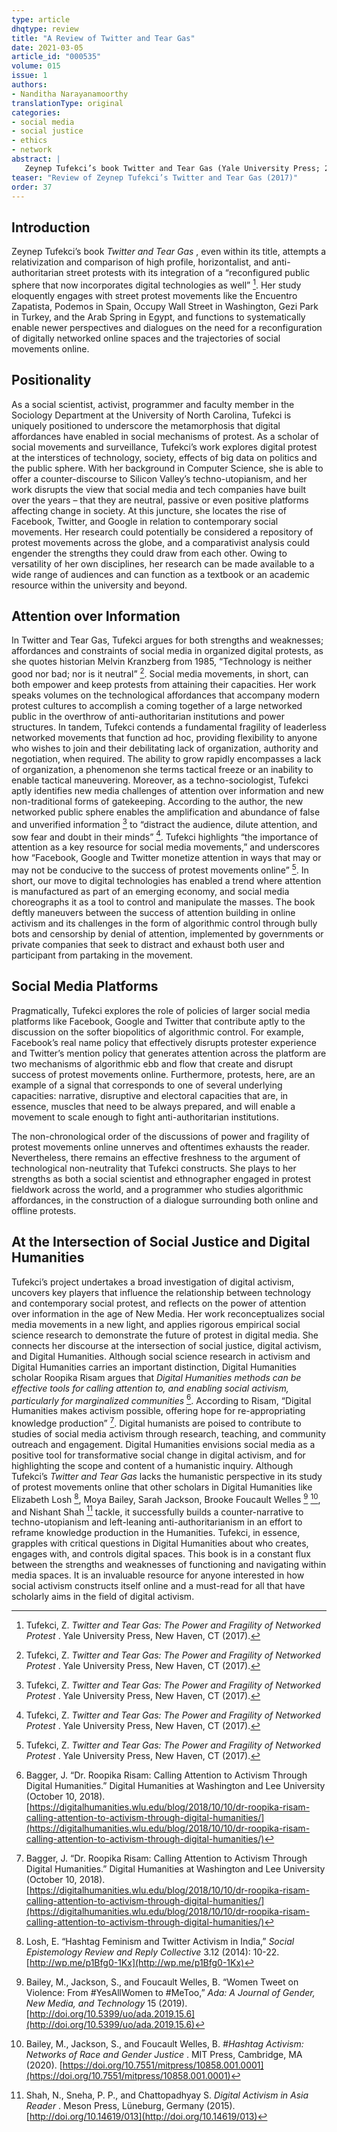 ```yaml
---
type: article
dhqtype: review
title: "A Review of Twitter and Tear Gas"
date: 2021-03-05
article_id: "000535"
volume: 015
issue: 1
authors:
- Nanditha Narayanamoorthy
translationType: original
categories:
- social media
- social justice
- ethics
- network
abstract: |
   Zeynep Tufekci’s book Twitter and Tear Gas (Yale University Press; 2017) speaks to high-profile, anti-authoritarian networked protests. She engages with street protests and online movements to bring new perspectives and dialogues on the need for reconfiguration of digitally networked online spaces, and the trajectories of these social movements online. Her work contributes to scholarship in digital activism, and digital humanities in the context of networked movements.
teaser: "Review of Zeynep Tufekci’s Twitter and Tear Gas (2017)"
order: 37
---
```

  
  

## Introduction
  
Zeynep Tufekci’s book  _Twitter and Tear Gas_ , even within its title, attempts a relativization and comparison of high profile, horizontalist, and anti-authoritarian street protests with its integration of a  “reconfigured public sphere that now incorporates digital technologies as well”   [^tufecki2017]. Her study eloquently engages with street protest movements like the Encuentro Zapatista, Podemos in Spain, Occupy Wall Street in Washington, Gezi Park in Turkey, and the Arab Spring in Egypt, and functions to systematically enable newer perspectives and dialogues on the need for a reconfiguration of digitally networked online spaces and the trajectories of social movements online.
  
  
  

## Positionality
  
As a social scientist, activist, programmer and faculty member in the Sociology Department at the University of North Carolina, Tufekci is uniquely positioned to underscore the metamorphosis that digital affordances have enabled in social mechanisms of protest. As a scholar of social movements and surveillance, Tufekci’s work explores digital protest at the interstices of technology, society, effects of big data on politics and the public sphere. With her background in Computer Science, she is able to offer a counter-discourse to Silicon Valley’s techno-utopianism, and her work disrupts the view that social media and tech companies have built over the years – that they are neutral, passive or even positive platforms affecting change in society. At this juncture, she locates the rise of Facebook, Twitter, and Google in relation to contemporary social movements. Her research could potentially be considered a repository of protest movements across the globe, and a comparativist analysis could engender the strengths they could draw from each other. Owing to versatility of her own disciplines, her research can be made available to a wide range of audiences and can function as a textbook or an academic resource within the university and beyond. 
  
  
  

## Attention over Information
  
In Twitter and Tear Gas, Tufekci argues for both strengths and weaknesses; affordances and constraints of social media in organized digital protests, as she quotes historian Melvin Kranzberg from 1985,  “Technology is neither good nor bad; nor is it neutral”   [^tufecki2017]. Social media movements, in short, can both empower and keep protests from attaining their capacities. Her work speaks volumes on the technological affordances that accompany modern protest cultures to accomplish a coming together of a large networked public in the overthrow of anti-authoritarian institutions and power structures. In tandem, Tufekci contends a fundamental fragility of leaderless networked movements that function ad hoc, providing flexibility to anyone who wishes to join and their debilitating lack of organization, authority and negotiation, when required. The ability to grow rapidly encompasses a lack of organization, a phenomenon she terms tactical freeze or an inability to enable tactical maneuvering. Moreover, as a techno-sociologist, Tufekci aptly identifies new media challenges of attention over information and new non-traditional forms of gatekeeping. According to the author, the new networked public sphere enables the amplification and abundance of false and unverified information [^tufecki2017] to  “distract the audience, dilute attention, and sow fear and doubt in their minds”   [^tufecki2017]. Tufekci highlights  “the importance of attention as a key resource for social media movements,”  and underscores how  “Facebook, Google and Twitter monetize attention in ways that may or may not be conducive to the success of protest movements online”   [^tufecki2017]. In short, our move to digital technologies has enabled a trend where attention is manufactured as part of an emerging economy, and social media choreographs it as a tool to control and manipulate the masses. The book deftly maneuvers between the success of attention building in online activism and its challenges in the form of algorithmic control through bully bots and censorship by denial of attention, implemented by governments or private companies that seek to distract and exhaust both user and participant from partaking in the movement. 
  
  
  

## Social Media Platforms
  
Pragmatically, Tufekci explores the role of policies of larger social media platforms like Facebook, Google and Twitter that contribute aptly to the discussion on the softer biopolitics of algorithmic control. For example, Facebook’s real name policy that effectively disrupts protester experience and Twitter’s mention policy that generates attention across the platform are two mechanisms of algorithmic ebb and flow that create and disrupt success of protest movements online. Furthermore, protests, here, are an example of a signal that corresponds to one of several underlying capacities: narrative, disruptive and electoral capacities that are, in essence, muscles that need to be always prepared, and will enable a movement to scale enough to fight anti-authoritarian institutions.
  
The non-chronological order of the discussions of power and fragility of protest movements online unnerves and oftentimes exhausts the reader. Nevertheless, there remains an effective freshness to the argument of technological non-neutrality that Tufekci constructs. She plays to her strengths as both a social scientist and ethnographer engaged in protest fieldwork across the world, and a programmer who studies algorithmic affordances, in the construction of a dialogue surrounding both online and offline protests. 
  
  
  

## At the Intersection of Social Justice and Digital Humanities
  
Tufekci’s project undertakes a broad investigation of digital activism, uncovers key players that influence the relationship between technology and contemporary social protest, and reflects on the power of attention over information in the age of New Media. Her work reconceptualizes social media movements in a new light, and applies rigorous empirical social science research to demonstrate the future of protest in digital media. She connects her discourse at the intersection of social justice, digital activism, and Digital Humanities. Although social science research in activism and Digital Humanities carries an important distinction, Digital Humanities scholar Roopika Risam argues that  _Digital Humanities methods can be effective tools for calling attention to, and enabling social activism, particularly for marginalized communities_   [^bagger2018]. According to Risam,  “Digital Humanities makes activism possible, offering hope for re-appropriating knowledge production”   [^bagger2018]. Digital humanists are poised to contribute to studies of social media activism through research, teaching, and community outreach and engagement. Digital Humanities envisions social media as a positive tool for transformative social change in digital activism, and for highlighting the scope and content of a humanistic inquiry. Although Tufekci’s  _Twitter and Tear Gas_  lacks the humanistic perspective in its study of protest movements online that other scholars in Digital Humanities like Elizabeth Losh [^losh2014], Moya Bailey, Sarah Jackson, Brooke Foucault Welles [^bailey2019]  [^bailey2020], and Nishant Shah [^shah2015] tackle, it successfully builds a counter-narrative to techno-utopianism and left-leaning anti-authoritarianism in an effort to reframe knowledge production in the Humanities. Tufekci, in essence, grapples with critical questions in Digital Humanities about who creates, engages with, and controls digital spaces. This book is in a constant flux between the strengths and weaknesses of functioning and navigating within media spaces. It is an invaluable resource for anyone interested in how social activism constructs itself online and a must-read for all that have scholarly aims in the field of digital activism.
  
    
[^bailey2019]: Bailey, M., Jackson, S., and Foucault Welles, B.  “Women Tweet on Violence: From #YesAllWomen to #MeToo,”    _Ada: A Journal of Gender, New Media, and Technology_  15 (2019). [http://doi.org/10.5399/uo/ada.2019.15.6](http://doi.org/10.5399/uo/ada.2019.15.6)    
[^bailey2020]: Bailey, M., Jackson, S., and Foucault Welles, B.  _#Hashtag Activism: Networks of Race and Gender Justice_ . MIT Press, Cambridge, MA (2020). [https://doi.org/10.7551/mitpress/10858.001.0001](https://doi.org/10.7551/mitpress/10858.001.0001)    
[^bagger2018]: Bagger, J.  “Dr. Roopika Risam: Calling Attention to Activism Through Digital Humanities.”  Digital Humanities at Washington and Lee University (October 10, 2018). [https://digitalhumanities.wlu.edu/blog/2018/10/10/dr-roopika-risam-calling-attention-to-activism-through-digital-humanities/](https://digitalhumanities.wlu.edu/blog/2018/10/10/dr-roopika-risam-calling-attention-to-activism-through-digital-humanities/)    
[^losh2014]: Losh, E.  “Hashtag Feminism and Twitter Activism in India,”    _Social Epistemology Review and Reply Collective_  3.12 (2014): 10-22. [http://wp.me/p1Bfg0-1Kx](http://wp.me/p1Bfg0-1Kx)    
[^shah2015]: Shah, N., Sneha, P. P., and Chattopadhyay S.  _Digital Activism in Asia Reader_ . Meson Press, Lüneburg, Germany (2015). [http://doi.org/10.14619/013](http://doi.org/10.14619/013)    
[^tufecki2017]: Tufekci, Z.  _Twitter and Tear Gas: The Power and Fragility of Networked Protest_ . Yale University Press, New Haven, CT (2017).   